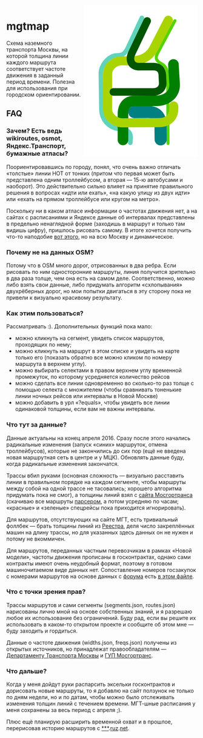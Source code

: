 <img src="troll-logo.png" align="right"/>

# mgtmap
Схема наземного транспорта Москвы, на которой толщина линии каждого маршрута соответствует частоте движения в заданный период времени. Полезна для использования при городском ориентировании.

## FAQ

### Зачем? Есть ведь wikiroutes, osmot, Яндекс.Транспорт, бумажные атласы?

Поориентировавшись по городу, понял, что очень важно отличать «толстые» линии НОТ от тонких (притом что первая может быть представлена одним троллейбусом, а вторая — 15-ю автобусами и наоборот). Это действительно сильно влияет на принятие правильного решения в вопросах «идти или ехать», «на какую улицу из двух идти» или «ехать на прямом троллейбусе или кругом на метро».

Поскольку ни в каком атласе информации о частотах движения нет, а на сайтах с расписаниями и Яндексе данные об интервалах представлены в предельно ненаглядной форме (заходишь в маршрут и только там видишь цифру), пришлось рисовать самому. В итоге хочется получить что-то наподобие [вот этого](http://transphoto.ru/photo/757855/), но на всю Москву и динамическое.

### Почему не на данных OSM?

Потому что в OSM много дорог, отрисованных в два ребра. Если рисовать по ним односторонние маршруты, линия получится зрительно в два раза толще, чем она есть на самом деле. Соответственно, можно либо взять свои данные, либо придумать алгоритм «схлопывания» двухрёберных дорог, но мои попытки двигаться в эту сторону пока не привели к визуально красивому результату.

### Как этим пользоваться?

Рассматривать :). Дополнительных функций пока мало:
- можно кликнуть на сегмент, увидеть список маршрутов, проходящих по нему; 
- можно кликнуть на маршрут в этом списке и увидеть на карте только его (показать обратно все можно кликом по номеру маршрута в верхнем углу).
- можно выбирать селектами в правом верхнем углу временной промежуток, по которому усредняется количество рейсов
- можно сделать все линии одновременно во сколько-то раз толще с помощью селекта с множителем (чтобы сравнивать тоненькие линии ночных рейсов или интервалы в Новой Москве)
- можно добавить в урл «?equals», чтобы увидеть все линии одинаковой толщины, если вам не важны интервалы.

### Что тут за данные?

Данные актуальны на конец апреля 2016. Сразу после этого начались радикальные изменения (запуск «синих» маршруток, отмена троллейбусов), которые не закончились до сих пор (ещё не введена новая маршрутная сеть в центре и у МЦК). Обновлять данные буду, когда радикальные изменения закончатся.

Трассы вбил руками (основная сложность — визуально расставить линии в правильном порядке на каждом сегменте, чтобы маршруты между собой на одной трассе не тасовались; хорошего алгоритма придумать пока не смог), а толщины линий взял с [сайта Мосгортранса](http://mosgortrans.org/pass3) (скачиваю все маршруты [парсером](https://github.com/sergets/mgt-parser), а потом усредняю по часам; «красные» и «зеленые» спецрейсы пока приходится игнорировать).

Для маршрутов, отсутствующих на сайте МГТ, есть тривиальный фоллбек — брать толщины линий из [Реестра](http://dt.mos.ru/projects/development-of-ngot/registry-regular-routes/), деля число закреплённых машин на длину трассы, но для указанных здесь данных он не нужен и потому не вкоммичен.

Для маршрутов, переданных частным перевозчикам в рамках «Новой модели», частоты движения прописаны в госконтрактах, однако сами контракты имеют очень неудобный формат, поэтому в готовом машиночитаемом виде данных нет. Сопоставление номеров госзакупок с номерами маршрутов на основе данных с [форума](http://fot.com.ru) есть [в этом файле](https://gist.github.com/sergets/542634050e7d86b29ceb7263ea22d890).

### Что с точки зрения прав?

Трассы маршрутов и сами сегменты (segments.json, routes.json) нарисованы лично мной на основе собственных знаний, и я разрешаю любое их использование без ограничений. Буду рад, если вы решите их использовать в каком-то открытом проекте и сообщите об этом мне — буду заходить и гордиться.

Данные о частоте движения (widths.json, freqs.json) получены из открытых источников, но принадлежат правообладателям — [Департаменту Транспорта Москвы](http://dt.mos.ru) и [ГУП Мосгортранс](http://mosgortrans.ru).

### Что дальше?

Когда у меня дойдут руки распарсить эксельки госконтрактов и дорисовать новые маршруты, то я добавлю на сайт ползунок не только по дням недели, но и по датам, чтобы можно было отслеживать изменения толщин линий с течением времени. МГТ-шные расписания у меня сохранены за весь период с апреля ;).

Плюс ещё планирую расширить временной охват и в прошлое, перерисовав историю маршрутов с [***](http://tram.ruz.net/history/routes/).[ruz](http://trolley.ruz.net/history/routes/).[net](http://bus.ruz.net/history/routes/).

